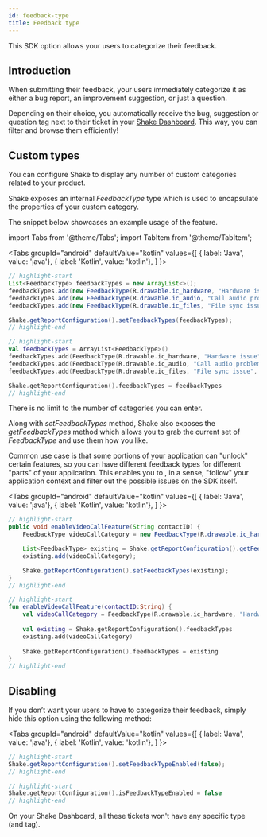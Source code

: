 ```yaml
---
id: feedback-type
title: Feedback type
---
```

This SDK option allows your users to categorize their feedback.

## Introduction

When submitting their feedback, your users immediately categorize it as either a bug report, an improvement suggestion, or just a question.

Depending on their choice, you automatically receive the <span class="tag-button pink-tag-button">bug</span>, <span class="tag-button pink-tag-button">suggestion</span> or <span class="tag-button pink-tag-button">question</span> tag next to their ticket in your [Shake Dashboard](https://app.shakebugs.com). This way, you can filter and browse them efficiently!

## Custom types

You can configure Shake to display any number of custom categories related to your product.

Shake exposes an internal *FeedbackType* type which is used to encapsulate the properties of your custom category.

The snippet below showcases an example usage of the feature. 

import Tabs from '@theme/Tabs';
import TabItem from '@theme/TabItem';

<Tabs
  groupId="android"
  defaultValue="kotlin"
  values={[
    { label: 'Java', value: 'java'},
    { label: 'Kotlin', value: 'kotlin'},
  ]
}>

<TabItem value="java">

```java title="App.java"
// highlight-start
List<FeedbackType> feedbackTypes = new ArrayList<>();
feedbackTypes.add(new FeedbackType(R.drawable.ic_hardware, "Hardware issue", "hardware")); // Icon is optional
feedbackTypes.add(new FeedbackType(R.drawable.ic_audio, "Call audio problem", "call_audio"));
feedbackTypes.add(new FeedbackType(R.drawable.ic_files, "File sync issue", "file_sync"));

Shake.getReportConfiguration().setFeedbackTypes(feedbackTypes);
// highlight-end
```

</TabItem>

<TabItem value="kotlin">

```kotlin title="App.kt"
// highlight-start
val feedbackTypes = ArrayList<FeedbackType>()
feedbackTypes.add(FeedbackType(R.drawable.ic_hardware, "Hardware issue", "hardware")) // Icon is optional
feedbackTypes.add(FeedbackType(R.drawable.ic_audio, "Call audio problem", "call_audio"))
feedbackTypes.add(FeedbackType(R.drawable.ic_files, "File sync issue", "file_sync"))

Shake.getReportConfiguration().feedbackTypes = feedbackTypes
// highlight-end
```

</TabItem>
</Tabs>

There is no limit to the number of categories you can enter.

Along with *setFeedbackTypes* method, Shake also exposes the *getFeedbackTypes* method which allows you to 
grab the current set of *FeedbackType* and use them how you like.

Common use case is that some portions of your application can "unlock" certain features, so you can have different feedback types for different "parts" of 
your application. This enables you to , in a sense, "follow" your application context and filter out the possible issues on the SDK itself.

<Tabs
  groupId="android"
  defaultValue="kotlin"
  values={[
    { label: 'Java', value: 'java'},
    { label: 'Kotlin', value: 'kotlin'},
  ]
}>

<TabItem value="java">

```java title="App.java"
// highlight-start
public void enableVideoCallFeature(String contactID) {
    FeedbackType videoCallCategory = new FeedbackType(R.drawable.ic_hardware, "Hardware issue", "hardware");

    List<FeedbackType> existing = Shake.getReportConfiguration().getFeedbackTypes();
    existing.add(videoCallCategory);

    Shake.getReportConfiguration().setFeedbackTypes(existing);
}
// highlight-end
```

</TabItem>

<TabItem value="kotlin">

```kotlin title="App.kt"
// highlight-start
fun enableVideoCallFeature(contactID:String) {
    val videoCallCategory = FeedbackType(R.drawable.ic_hardware, "Hardware issue", "hardware")
    
    val existing = Shake.getReportConfiguration().feedbackTypes
    existing.add(videoCallCategory)
    
    Shake.getReportConfiguration().feedbackTypes = existing
}
// highlight-end
```

</TabItem>
</Tabs>

## Disabling
If you don’t want your users to have to categorize their feedback, simply hide this option using the following method:

<Tabs
  groupId="android"
  defaultValue="kotlin"
  values={[
    { label: 'Java', value: 'java'},
    { label: 'Kotlin', value: 'kotlin'},
  ]
}>

<TabItem value="java">

```java title="App.java"
// highlight-start
Shake.getReportConfiguration().setFeedbackTypeEnabled(false);
// highlight-end
```

</TabItem>

<TabItem value="kotlin">

```kotlin title="App.kt"
// highlight-start
Shake.getReportConfiguration().isFeedbackTypeEnabled = false
// highlight-end
```

</TabItem>
</Tabs>

On your Shake Dashboard, all these tickets won't have any specific type (and tag).
